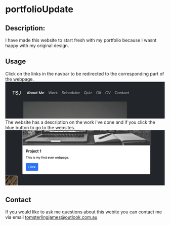 # portfolioUpdate

## Description:
I have made this website to start fresh with my portfolio because I wasnt happy with my original design. 

## Usage
Click on the links in the navbar to be redirected to the corresponding part of the webpage. 
<img src="images/s1.png" alt="navbar">
The website has a description on the work i've done and if you click the blue button to go to the websites.
<img src="images/S2.png" alt="button">

## Contact
If you would like to ask me questions about this webite you can contact me via email 
tomsterlingjames@outlook.com.au